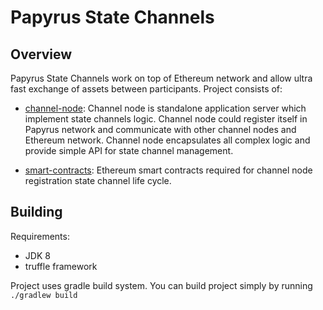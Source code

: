# Papyrus State Channels

## Overview

Papyrus State Channels work on top of Ethereum network and allow ultra fast exchange of assets between participants. 
Project consists of:

- [channel-node](channel-node/README.md): 
Channel node is standalone application server which implement state channels logic. Channel node 
could register itself in Papyrus network and communicate with other channel nodes and Ethereum network.
Channel node encapsulates all complex logic and provide simple API for state channel management. 
 
      
- [smart-contracts](smart-contracts/README.md):
Ethereum smart contracts required for channel node registration state channel life cycle.  

## Building

Requirements:
- JDK 8
- truffle framework

Project uses gradle build system. You can build project simply by running `./gradlew build`
